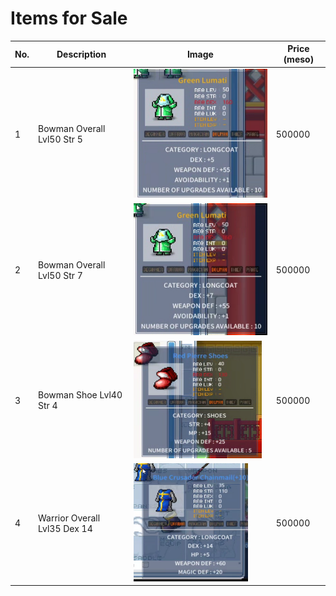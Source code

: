 # Items for Sale

| No. | Description | Image | Price (meso) |
| --- | ----------- | ----- | ------------- |
| 1 | Bowman Overall Lvl50 Str 5 | ![bowmanoverall50str5.png](images/bowmanoverall50str5.png) | 500000 |
| 2 | Bowman Overall Lvl50 Str 7 | ![bowmanoverall50str7.png](images/bowmanoverall50str7.png) | 500000 |
| 3 | Bowman Shoe Lvl40 Str 4 | ![bowmanshoe40str4.png](images/bowmanshoe40str4.png) | 500000 |
| 4 | Warrior Overall Lvl35 Dex 14 | ![warrioroverall35dex14.png](images/warrioroverall35dex14.png) | 500000 |
